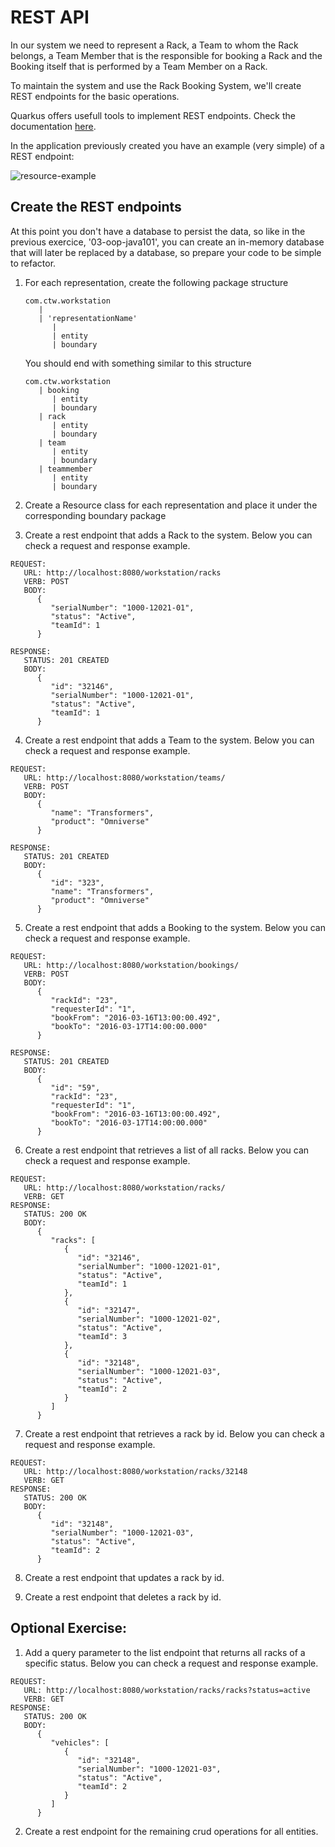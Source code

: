 # REST API

In our system we need to represent a Rack, a Team to whom the Rack belongs, a Team Member that is the responsible for
booking a Rack and the Booking itself that is performed by a Team Member on a Rack.

To maintain the system and use the Rack Booking System, we'll create REST endpoints for the basic operations.

Quarkus offers usefull tools to implement REST endpoints. Check the documentation [here](https://quarkus.io/guides/rest).

In the application previously created you have an example (very simple) of a REST endpoint:

![resource-example](../../assets/resource-example.png)

## Create the REST endpoints

At this point you don't have a database to persist the data, so like in the previous exercice, '03-oop-java101', you can create an in-memory database that will later be replaced by a database, so prepare your code to be simple to refactor.

1. For each representation, create the following package structure
   ```
   com.ctw.workstation
      |
      | 'representationName'
         | 
         | entity 
         | boundary
   ```

   You should end with something similar to this structure
   ```
   com.ctw.workstation
      | booking
         | entity 
         | boundary
      | rack
         | entity 
         | boundary
      | team
         | entity 
         | boundary
      | teammember
         | entity 
         | boundary
   ```
2. Create a Resource class for each representation and place it under the corresponding boundary package

3. Create a rest endpoint that adds a Rack to the system. Below you can check a request and response example.

```
REQUEST:
   URL: http://localhost:8080/workstation/racks
   VERB: POST
   BODY:
      {
         "serialNumber": "1000-12021-01",
         "status": "Active",
         "teamId": 1
      }

RESPONSE:
   STATUS: 201 CREATED
   BODY:
      {
         "id": "32146",
         "serialNumber": "1000-12021-01",
         "status": "Active",
         "teamId": 1
      }
```

4. Create a rest endpoint that adds a Team to the system. Below you can check a request and response example.

```
REQUEST:
   URL: http://localhost:8080/workstation/teams/
   VERB: POST
   BODY:
      {
         "name": "Transformers",
         "product": "Omniverse"
      }

RESPONSE:
   STATUS: 201 CREATED
   BODY:
      {
         "id": "323",
         "name": "Transformers",
         "product": "Omniverse"
      }
```

5. Create a rest endpoint that adds a Booking to the system. Below you can check a request and response example.

```
REQUEST:
   URL: http://localhost:8080/workstation/bookings/
   VERB: POST
   BODY:
      {
         "rackId": "23",
         "requesterId": "1",
         "bookFrom": "2016-03-16T13:00:00.492",
         "bookTo": "2016-03-17T14:00:00.000"
      }

RESPONSE:
   STATUS: 201 CREATED
   BODY:
      {
         "id": "59",
         "rackId": "23",
         "requesterId": "1",
         "bookFrom": "2016-03-16T13:00:00.492",
         "bookTo": "2016-03-17T14:00:00.000"
      }
```

6. Create a rest endpoint that retrieves a list of all racks. Below you can check a request and response example.

```
REQUEST:
   URL: http://localhost:8080/workstation/racks/
   VERB: GET
RESPONSE:
   STATUS: 200 OK
   BODY:
      {
         "racks": [
            {
               "id": "32146",
               "serialNumber": "1000-12021-01",
               "status": "Active",
               "teamId": 1
            },
            {
               "id": "32147",
               "serialNumber": "1000-12021-02",
               "status": "Active",
               "teamId": 3
            },
            {
               "id": "32148",
               "serialNumber": "1000-12021-03",
               "status": "Active",
               "teamId": 2
            }
         ]
      }
```

7. Create a rest endpoint that retrieves a rack by id. Below you can check a request and response example.

```
REQUEST:
   URL: http://localhost:8080/workstation/racks/32148
   VERB: GET
RESPONSE:
   STATUS: 200 OK
   BODY:
      {
         "id": "32148",
         "serialNumber": "1000-12021-03",
         "status": "Active",
         "teamId": 2
      }
```

8. Create a rest endpoint that updates a rack by id.

9. Create a rest endpoint that deletes a rack by id.

## Optional Exercise:

1. Add a query parameter to the list endpoint that returns all racks of a specific status. Below you can check a request
   and response example.

```
REQUEST:
   URL: http://localhost:8080/workstation/racks/racks?status=active
   VERB: GET
RESPONSE:
   STATUS: 200 OK
   BODY:
      {
         "vehicles": [
            {
               "id": "32148",
               "serialNumber": "1000-12021-03",
               "status": "Active",
               "teamId": 2
            }
         ]
      }
```

2. Create a rest endpoint for the remaining crud operations for all entities.
